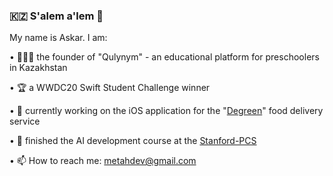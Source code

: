 ### 🇰🇿 S'alem a'lem 👋 

My name is Askar. I am: 

• 👨🏻‍💻 the founder of "Qulynym" - an educational platform for preschoolers in Kazakhstan

• 🏆 a WWDC20 Swift Student Challenge winner

• 📱 currently working on the iOS application for the "[Degreen](https://degreen.kz)" food delivery service 

• 🤖 finished the AI development course at the [Stanford-PCS](https://spcs.stanford.edu)

• 📫 How to reach me: metahdev@gmail.com 


<!--
**MetahCoder/MetahCoder** is a ✨ _special_ ✨ repository because its `README.md` (this file) appears on your GitHub profile.

